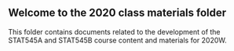 ## Welcome to the 2020 class materials folder

This folder contains documents related to the development of the STAT545A and STAT545B course content and materials for 2020W. 
